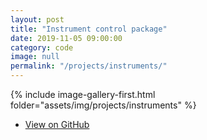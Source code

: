 ```yaml
---
layout: post
title: "Instrument control package"
date: 2019-11-05 09:00:00
category: code
image: null
permalink: "/projects/instruments/"
---
```


<div>

<span class="image left"> {% include image-gallery-first.html folder="assets/img/projects/instruments" %}</span>

<p>

</p>
</div>

<ul class="actions">
    <li><a class="button" target="_blank" href="https://github.com/stupoole/Instruments"><span class="fab fa-github"></span> View on GitHub</a></li>
</ul>